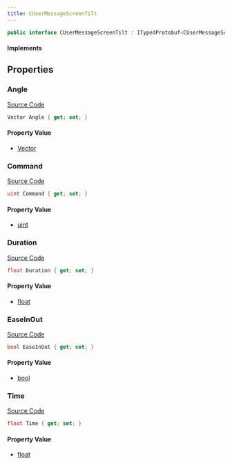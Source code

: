 ```yaml
---
title: CUserMessageScreenTilt
---
```


```csharp
public interface CUserMessageScreenTilt : ITypedProtobuf<CUserMessageScreenTilt>, INativeHandle, INetMessage<CUserMessageScreenTilt>, IDisposable
```

#### Implements

## Properties

### Angle

[Source Code](https://github.com/swiftly-solution/swiftlys2/blob/main/managed/src/SwiftlyS2.Generated/Protobufs/Interfaces/CUserMessageScreenTilt.cs#L24)

```csharp
Vector Angle { get; set; }
```

#### Property Value

- [Vector](/docs/api/shared/natives/vector)

### Command

[Source Code](https://github.com/swiftly-solution/swiftlys2/blob/main/managed/src/SwiftlyS2.Generated/Protobufs/Interfaces/CUserMessageScreenTilt.cs#L18)

```csharp
uint Command { get; set; }
```

#### Property Value

- [uint](https://learn.microsoft.com/dotnet/api/system.uint32)

### Duration

[Source Code](https://github.com/swiftly-solution/swiftlys2/blob/main/managed/src/SwiftlyS2.Generated/Protobufs/Interfaces/CUserMessageScreenTilt.cs#L27)

```csharp
float Duration { get; set; }
```

#### Property Value

- [float](https://learn.microsoft.com/dotnet/api/system.single)

### EaseInOut

[Source Code](https://github.com/swiftly-solution/swiftlys2/blob/main/managed/src/SwiftlyS2.Generated/Protobufs/Interfaces/CUserMessageScreenTilt.cs#L21)

```csharp
bool EaseInOut { get; set; }
```

#### Property Value

- [bool](https://learn.microsoft.com/dotnet/api/system.boolean)

### Time

[Source Code](https://github.com/swiftly-solution/swiftlys2/blob/main/managed/src/SwiftlyS2.Generated/Protobufs/Interfaces/CUserMessageScreenTilt.cs#L30)

```csharp
float Time { get; set; }
```

#### Property Value

- [float](https://learn.microsoft.com/dotnet/api/system.single)

